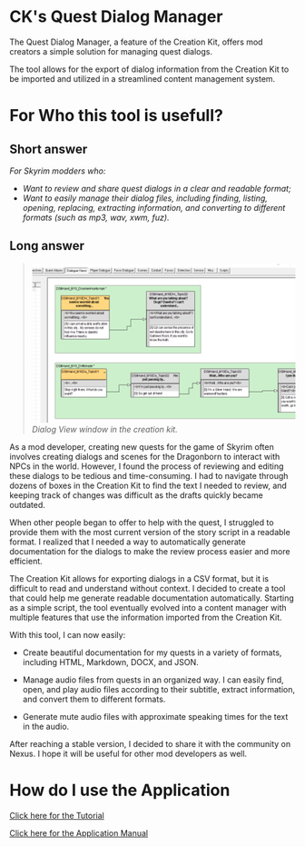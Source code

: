 # CK's Quest Dialog Manager


The Quest Dialog Manager, a feature of the Creation Kit, offers mod creators a simple solution for managing quest dialogs.

The tool allows for the export of dialog information from the Creation Kit to be imported and utilized in a streamlined content management system.


# For Who this tool is usefull? 

## Short answer 

*For Skyrim modders who:*

* *Want to review and share quest dialogs in a clear and readable format;*
* *Want to easily manage their dialog files, including finding, listing, opening, replacing, extracting information, and converting to different formats (such as mp3, wav, xwm, fuz).*

## Long answer 

> ![](Img/1.png)
> *Dialog View window in the creation kit.*

As a mod developer, creating new quests for the game of Skyrim often involves creating dialogs and scenes for the Dragonborn to interact with NPCs in the world. However, I found the process of reviewing and editing these dialogs to be tedious and time-consuming. I had to navigate through dozens of boxes in the Creation Kit to find the text I needed to review, and keeping track of changes was difficult as the drafts quickly became outdated.

When other people began to offer to help with the quest, I struggled to provide them with the most current version of the story script in a readable format. I realized that I needed a way to automatically generate documentation for the dialogs to make the review process easier and more efficient.

The Creation Kit allows for exporting dialogs in a CSV format, but it is difficult to read and understand without context. I decided to create a tool that could help me generate readable documentation automatically. Starting as a simple script, the tool eventually evolved into a content manager with multiple features that use the information imported from the Creation Kit.

With this tool, I can now easily:

* Create beautiful documentation for my quests in a variety of formats, including HTML, Markdown, DOCX, and JSON.

* Manage audio files from quests in an organized way. I can easily find, open, and play audio files according to their subtitle, extract information, and convert them to different formats.

* Generate mute audio files with approximate speaking times for the text in the audio.

After reaching a stable version, I decided to share it with the community on Nexus. I hope it will be useful for other mod developers as well.


# How do I use the Application

[Click here for the Tutorial](./tutorial.md)

[Click here for the Application Manual](./man.md)
